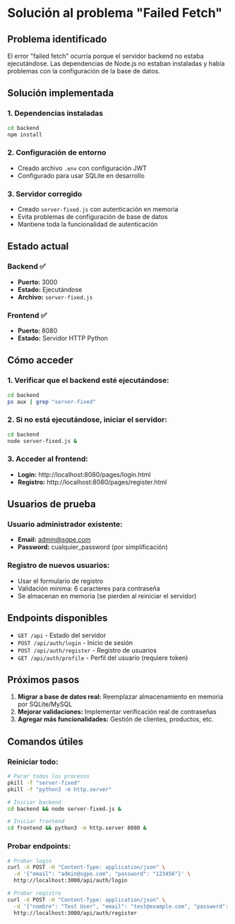 # Solución al problema "Failed Fetch"

## Problema identificado
El error "failed fetch" ocurría porque el servidor backend no estaba ejecutándose. Las dependencias de Node.js no estaban instaladas y había problemas con la configuración de la base de datos.

## Solución implementada

### 1. Dependencias instaladas
```bash
cd backend
npm install
```

### 2. Configuración de entorno
- Creado archivo `.env` con configuración JWT
- Configurado para usar SQLite en desarrollo

### 3. Servidor corregido
- Creado `server-fixed.js` con autenticación en memoria
- Evita problemas de configuración de base de datos
- Mantiene toda la funcionalidad de autenticación

## Estado actual

### Backend ✅
- **Puerto:** 3000
- **Estado:** Ejecutándose
- **Archivo:** `server-fixed.js`

### Frontend ✅
- **Puerto:** 8080
- **Estado:** Servidor HTTP Python

## Cómo acceder

### 1. Verificar que el backend esté ejecutándose:
```bash
cd backend
ps aux | grep "server-fixed"
```

### 2. Si no está ejecutándose, iniciar el servidor:
```bash
cd backend
node server-fixed.js &
```

### 3. Acceder al frontend:
- **Login:** http://localhost:8080/pages/login.html
- **Registro:** http://localhost:8080/pages/register.html

## Usuarios de prueba

### Usuario administrador existente:
- **Email:** admin@sgpe.com
- **Password:** cualquier_password (por simplificación)

### Registro de nuevos usuarios:
- Usar el formulario de registro
- Validación mínima: 6 caracteres para contraseña
- Se almacenan en memoria (se pierden al reiniciar el servidor)

## Endpoints disponibles

- `GET /api` - Estado del servidor
- `POST /api/auth/login` - Inicio de sesión
- `POST /api/auth/register` - Registro de usuarios
- `GET /api/auth/profile` - Perfil del usuario (requiere token)

## Próximos pasos

1. **Migrar a base de datos real:** Reemplazar almacenamiento en memoria por SQLite/MySQL
2. **Mejorar validaciones:** Implementar verificación real de contraseñas
3. **Agregar más funcionalidades:** Gestión de clientes, productos, etc.

## Comandos útiles

### Reiniciar todo:
```bash
# Parar todos los procesos
pkill -f "server-fixed"
pkill -f "python3 -m http.server"

# Iniciar backend
cd backend && node server-fixed.js &

# Iniciar frontend
cd frontend && python3 -m http.server 8080 &
```

### Probar endpoints:
```bash
# Probar login
curl -X POST -H "Content-Type: application/json" \
  -d '{"email": "admin@sgpe.com", "password": "123456"}' \
  http://localhost:3000/api/auth/login

# Probar registro
curl -X POST -H "Content-Type: application/json" \
  -d '{"nombre": "Test User", "email": "test@example.com", "password": "123456"}' \
  http://localhost:3000/api/auth/register
```